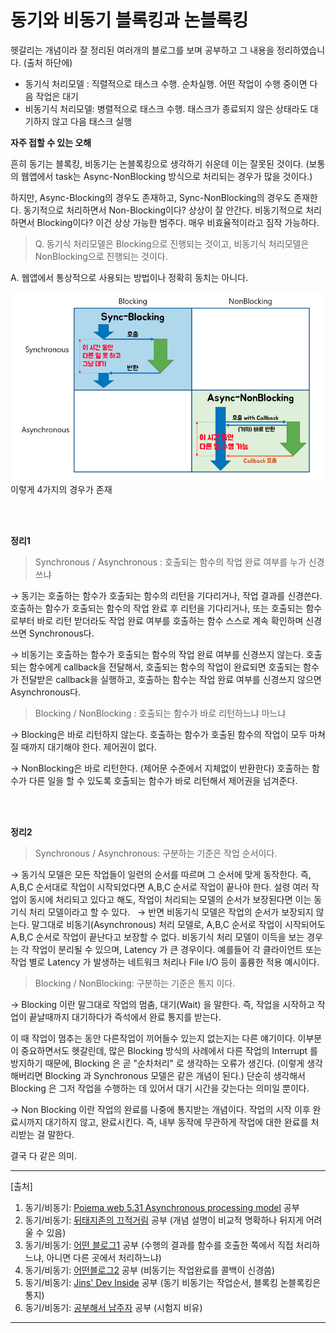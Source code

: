 
# 동기와 비동기 블록킹과 논블록킹

헷갈리는 개념이라 잘 정리된 여러개의 블로그를 보며 공부하고 그 내용을 정리하였습니다. (출처 하단에)

- 동기식 처리모델 : 직렬적으로 태스크 수행. 순차실행. 어떤 작업이 수행 중이면 다음 작업은 대기
- 비동기식 처리모델: 병렬적으로 태스크 수행. 태스크가 종료되지 않은 상태라도 대기하지 않고 다음 태스크 실행


**자주 접할 수 있는 오해**

흔히 동기는 블록킹, 비동기는 논블록킹으로 생각하기 쉬운데 이는 잘못된 것이다.
(보통의 웹앱에서 task는 Async-NonBlocking 방식으로 처리되는 경우가 많을 것이다.)

하지만, Async-Blocking의 경우도 존재하고, Sync-NonBlocking의 경우도 존재한다.
동기적으로 처리하면서 Non-Blocking이다? 상상이 잘 안간다.
비동기적으로 처리하면서 Blocking이다? 이건 상상 가능한 범주다. 매우 비효율적이라고 짐작 가능하다.


> Q. 동기식 처리모델은 Blocking으로 진행되는 것이고, 비동기식 처리모델은 NonBlocking으로 진행되는 것이다.

A. 웹앱에서 통상적으로 사용되는 방법이나 정확히 동치는 아니다.

![동기비동기와 블록킹논블록킹](./img/sync-async.png)
이렇게 4가지의 경우가 존재

<br>
<br>

**정리1** 

> Synchronous / Asynchronous : 호출되는 함수의 작업 완료 여부를 누가 신경 쓰냐

→ 동기는 호출하는 함수가 호출되는 함수의 리턴을 기다리거나, 작업 결과를 신경쓴다.
호출하는 함수가 호출되는 함수의 작업 완료 후 리턴을 기다리거나, 또는 호출되는 함수로부터 바로 리턴 받더라도 작업 완료 여부를 호출하는 함수 스스로 계속 확인하며 신경쓰면 Synchronous다.

→ 비동기는 호출하는 함수가 호출되는 함수의 작업 완료 여부를 신경쓰지 않는다.
호출되는 함수에게 callback을 전달해서, 호출되는 함수의 작업이 완료되면 호출되는 함수가 전달받은 callback을 실행하고, 호출하는 함수는 작업 완료 여부를 신경쓰지 않으면 Asynchronous다.

> Blocking / NonBlocking : 호출되는 함수가 바로 리턴하느냐 마느냐

→ Blocking은 바로 리턴하지 않는다. 
호출하는 함수가 호출된 함수의 작업이 모두 마쳐질 때까지 대기해야 한다. 제어권이 없다.

→ NonBlocking은 바로 리턴한다. (제어문 수준에서 지체없이 반환한다)
호출하는 함수가 다른 일을 할 수 있도록 호출되는 함수가 바로 리턴해서 제어권을 넘겨준다.

<br>
<br>

**정리2**

> Synchronous / Asynchronous: 구분하는 기준은 작업 순서이다.

→ 동기식 모델은 모든 작업들이 일련의 순서를 따르며 그 순서에 맞게 동작한다.
즉, A,B,C 순서대로 작업이 시작되었다면 A,B,C 순서로 작업이 끝나야 한다. 설령 여러 작업이 동시에 처리되고 있다고 해도, 작업이 처리되는 모델의 순서가 보장된다면 이는 동기식 처리 모델이라고 할 수 있다.
 
→ 반면 비동기식 모델은 작업의 순서가 보장되지 않는다.
말그대로 비동기(Asynchronous) 처리 모델로, A,B,C 순서로 작업이 시작되어도 A,B,C 순서로 작업이 끝난다고 보장할 수 없다. 비동기식 처리 모델이 이득을 보는 경우는 각 작업이 분리될 수 있으며, Latency 가 큰 경우이다. 예를들어 각 클라이언트 또는 작업 별로 Latency 가 발생하는 네트워크 처리나 File I/O 등이 훌륭한 적용 예시이다.

> Blocking / NonBlocking: 구분하는 기준은 통지 이다.

→ Blocking 이란 말그대로 작업의 멈춤, 대기(Wait) 을 말한다. 
즉, 작업을 시작하고 작업이 끝날때까지 대기하다가 즉석에서 완료 통지를 받는다.

이 때 작업이 멈추는 동안 다른작업이 끼어들수 있는지 없는지는 다른 얘기이다. 이부분이 중요하면서도 헷갈린데, 많은 Blocking 방식의 사례에서 다른 작업의 Interrupt 를 방지하기 때문에, Blocking 은 곧 "순차처리" 로 생각하는 오류가 생긴다. 
(이렇게 생각해버리면 Blocking 과 Synchronous 모델은 같은 개념이 된다.) 
단순히 생각해서 Blocking 은 그저 작업을 수행하는 데 있어서 대기 시간을 갖는다는 의미일 뿐이다.


→ Non Blocking 이란 작업의 완료를 나중에 통지받는 개념이다.
작업의 시작 이후 완료시까지 대기하지 않고, 완료시킨다. 즉, 내부 동작에 무관하게 작업에 대한 완료를 처리받는 걸 말한다.

결국 다 같은 의미.

---
[출처]
1. 동기/비동기:  [Poiema web 5.31 Asynchronous processing model](https://poiemaweb.com/js-async) 공부
2. 동기/비동기:  [뒤태지존의 끄적거림](https://homoefficio.github.io/2017/02/19/Blocking-NonBlocking-Synchronous-Asynchronous/) 공부 (개념 설명이 비교적 명확하나 뒤지게 어려울 수 있음)
3. 동기/비동기: [어떤 블로그1](https://victorydntmd.tistory.com/8) 공부 (수행의 결과를 함수를 호출한 쪽에서 직접 처리하느냐, 아니면 다른 곳에서 처리하느냐)
4. 동기/비동기: [어떤블로그2](https://heecheolman.tistory.com/48) 공부 (비동기는 작업완료를 콜백이 신경씀)
5. 동기/비동기: [Jins' Dev Inside](https://jins-dev.tistory.com/entry/%EB%8F%99%EA%B8%B0Synchronous-%EC%9E%91%EC%97%85%EA%B3%BC-%EB%B9%84%EB%8F%99%EA%B8%B0Asynchronous-%EC%9E%91%EC%97%85-%EA%B7%B8%EB%A6%AC%EA%B3%A0-%EB%B8%94%EB%9D%BDBlocking-%EA%B3%BC-%EB%84%8C%EB%B8%94%EB%9D%BDNonBlocking-%EC%9D%98-%EA%B0%9C%EB%85%90) 공부 (동기 비동기는 작업순서, 블록킹 논블록킹은 통지)
6. 동기/비동기: [공부해서 남주자](https://private.tistory.com/24) 공부 (시험지 비유)
---